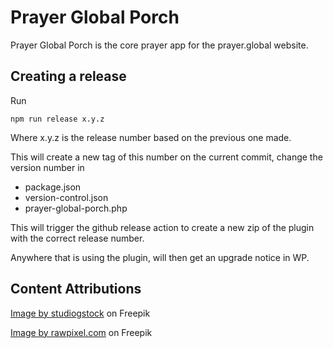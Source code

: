 # Prayer Global Porch

Prayer Global Porch is the core prayer app for the prayer.global website.

## Creating a release

Run

`npm run release x.y.z`

Where x.y.z is the release number based on the previous one made.

This will create a new tag of this number on the current commit, change the version number in

* package.json
* version-control.json
* prayer-global-porch.php

This will trigger the github release action to create a new zip of the plugin with the correct release number.

Anywhere that is using the plugin, will then get an upgrade notice in WP.

## Content Attributions

<a href="https://www.freepik.com/free-vector/find-person-job-opportunity_8063764.htm#query=avatar&position=0&from_view=search&track=sph">Image by studiogstock</a> on Freepik

<a href="https://www.freepik.com/free-vector/diversity-interracial-community-people-flat-design-icons-concept_2611275.htm#from_view=detail_alsolike?log-in=google">Image by rawpixel.com</a> on Freepik